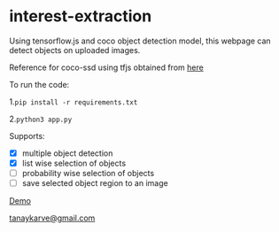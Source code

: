 # interest-extraction

Using tensorflow.js and coco object detection model, this webpage can detect objects on uploaded images.

Reference for coco-ssd using tfjs obtained from [here](https://github.com/tensorflow/tfjs-models/tree/master/coco-ssd)

To run the code:

1.`pip install -r requirements.txt`

2.`python3 app.py`
    
Supports:

- [x] multiple object detection
- [x] list wise selection of objects
- [ ] probability wise selection of objects
- [ ] save selected object region to an image

[Demo](bit.ly/ttkarve)

tanaykarve@gmail.com

